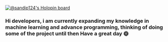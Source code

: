 
[![@sandip124's Holopin board](https://holopin.me/sandip124)](https://holopin.io/@sandip124)

### Hi developers, i am currently expanding my knowledge in machine learning and advance programming, thinking of doing some of the project until then Have a great day 🌞


